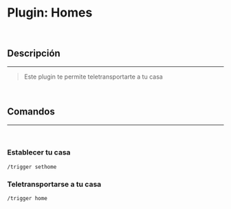 # Plugin: Homes

<br/>

## Descripción
---

> Este plugin te permite teletransportarte a tu casa

<br/>

## Comandos 
---

<br/>

### Establecer tu casa
~~~
/trigger sethome
~~~

### Teletransportarse a tu casa
~~~
/trigger home
~~~